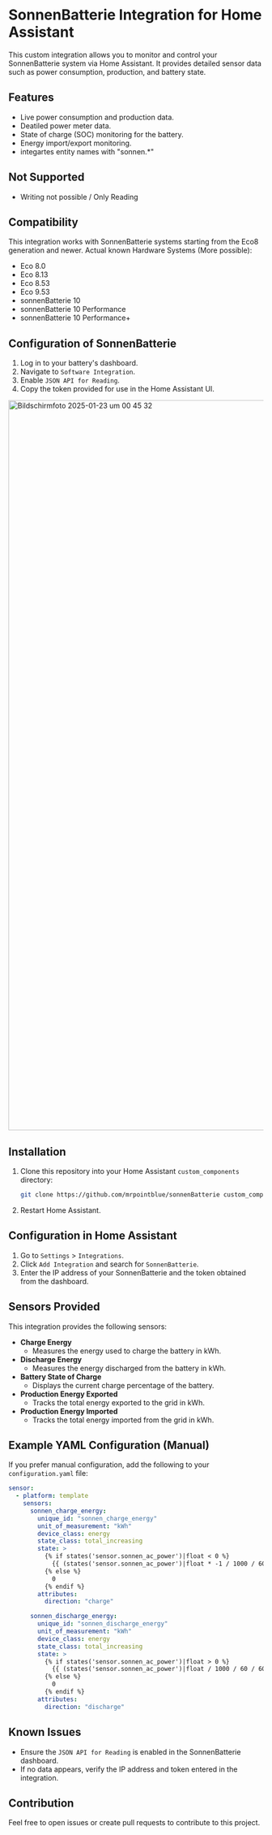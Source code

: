 # SonnenBatterie Integration for Home Assistant

This custom integration allows you to monitor and control your SonnenBatterie system via Home Assistant. It provides detailed sensor data such as power consumption, production, and battery state.

## Features
- Live power consumption and production data.
- Deatiled power meter data.
- State of charge (SOC) monitoring for the battery.
- Energy import/export monitoring.
- integartes entity names with "sonnen.*" 

## Not Supported
- Writing not possible / Only Reading

## Compatibility
This integration works with SonnenBatterie systems starting from the Eco8 generation and newer.
Actual known Hardware Systems (More possible):
- Eco 8.0
- Eco 8.13
- Eco 8.53
- Eco 9.53
- sonnenBatterie 10
- sonnenBatterie 10 Performance
- sonnenBatterie 10 Performance+

## Configuration of SonnenBatterie
1. Log in to your battery's dashboard.
2. Navigate to `Software Integration`.
3. Enable `JSON API for Reading`.
4. Copy the token provided for use in the Home Assistant UI.

<img width="1438" alt="Bildschirmfoto 2025-01-23 um 00 45 32" src="https://github.com/user-attachments/assets/25fd5801-0086-43df-82dd-cebf0da51496" />


## Installation
1. Clone this repository into your Home Assistant `custom_components` directory:
   ```bash
   git clone https://github.com/mrpointblue/sonnenBatterie custom_components/sonnen_battery
   ```
2. Restart Home Assistant.

## Configuration in Home Assistant
1. Go to `Settings` > `Integrations`.
2. Click `Add Integration` and search for `SonnenBatterie`.
3. Enter the IP address of your SonnenBatterie and the token obtained from the dashboard.

## Sensors Provided
This integration provides the following sensors:

- **Charge Energy**
  - Measures the energy used to charge the battery in kWh.
- **Discharge Energy**
  - Measures the energy discharged from the battery in kWh.
- **Battery State of Charge**
  - Displays the current charge percentage of the battery.
- **Production Energy Exported**
  - Tracks the total energy exported to the grid in kWh.
- **Production Energy Imported**
  - Tracks the total energy imported from the grid in kWh.

## Example YAML Configuration (Manual)
If you prefer manual configuration, add the following to your `configuration.yaml` file:

```yaml
sensor:
  - platform: template
    sensors:
      sonnen_charge_energy:
        unique_id: "sonnen_charge_energy"
        unit_of_measurement: "kWh"
        device_class: energy
        state_class: total_increasing
        state: >
          {% if states('sensor.sonnen_ac_power')|float < 0 %}
            {{ (states('sensor.sonnen_ac_power')|float * -1 / 1000 / 60 / 60) | round(2) }}
          {% else %}
            0
          {% endif %}
        attributes:
          direction: "charge"

      sonnen_discharge_energy:
        unique_id: "sonnen_discharge_energy"
        unit_of_measurement: "kWh"
        device_class: energy
        state_class: total_increasing
        state: >
          {% if states('sensor.sonnen_ac_power')|float > 0 %}
            {{ (states('sensor.sonnen_ac_power')|float / 1000 / 60 / 60) | round(2) }}
          {% else %}
            0
          {% endif %}
        attributes:
          direction: "discharge"
```

## Known Issues
- Ensure the `JSON API for Reading` is enabled in the SonnenBatterie dashboard.
- If no data appears, verify the IP address and token entered in the integration.

## Contribution
Feel free to open issues or create pull requests to contribute to this project.
